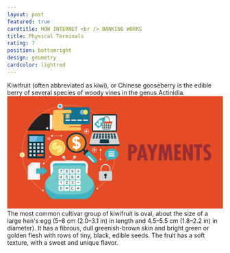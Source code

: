 ```yaml
---
layout: post
featured: true
cardtitle: HOW INTERNET <br /> BANKING WORKS
title: Physical Terminals
rating: 7
position: bottomright
design: geometry
cardcolor: lightred
---
```

Kiwifruit (often abbreviated as kiwi), or Chinese gooseberry is the edible
berry of several species of woody vines in the genus Actinidia.
![payment image test](/assets/images/paymentimg.png)
The most common cultivar group of kiwifruit is oval, about the size of a large
hen's egg (5–8 cm (2.0–3.1 in) in length and 4.5–5.5 cm (1.8–2.2 in) in
diameter). It has a fibrous, dull greenish-brown skin and bright green or
golden flesh with rows of tiny, black, edible seeds. The fruit has a soft
texture, with a sweet and unique flavor.